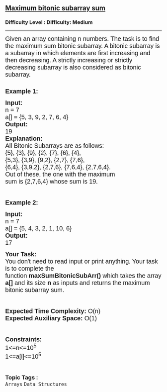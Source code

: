 <h2><a href="https://www.geeksforgeeks.org/problems/maximum-bitonic-subarray-sum5616/1?itm_source=geeksforgeeks&itm_medium=article&itm_campaign=practice_card">Maximum bitonic subarray sum</a></h2><h3>Difficulty Level : Difficulty: Medium</h3><hr><div class="problems_problem_content__Xm_eO"><p><span style="font-family:arial,helvetica,sans-serif"><span style="font-size:20px">Given an array containing n numbers. The task is to find the maximum sum bitonic subarray. A bitonic subarray is a subarray in which elements are first increasing and then decreasing. A strictly increasing or strictly decreasing subarray is also considered as bitonic subarray.</span></span><br>
&nbsp;</p>

<p><span style="font-family:arial,helvetica,sans-serif"><span style="font-size:20px"><strong>Example 1:</strong></span></span></p>

<pre><span style="font-family:arial,helvetica,sans-serif"><span style="font-size:20px"><strong>Input:</strong>
n = 7
a[] = {5, 3, 9, 2, 7, 6, 4}
<strong>Output:</strong>
19
<strong>Explanation:</strong>
All Bitonic Subarrays are as follows:
{5}, {3}, {9}, {2}, {7}, {6}, {4},
{5,3}, {3,9}, {9,2}, {2,7}, {7,6}, 
{6,4}, {3,9,2}, {2,7,6}, {7,6,4}, {2,7,6,4}.
Out of these, the one with the maximum
sum is {2,7,6,4} whose sum is 19.</span></span></pre>

<p>&nbsp;</p>

<p><span style="font-family:arial,helvetica,sans-serif"><span style="font-size:20px"><strong>Example 2:</strong></span></span></p>

<pre><span style="font-family:arial,helvetica,sans-serif"><span style="font-size:20px"><strong>Input:</strong>
n = 7
a[] = {5, 4, 3, 2, 1, 10, 6}
<strong>Output:</strong>
17</span></span>
</pre>

<p><span style="font-family:arial,helvetica,sans-serif"><span style="font-size:20px"><strong>Your Task:&nbsp;&nbsp;</strong><br>
You don't need to read input or print anything. Your task is to complete the function&nbsp;<strong>maxSumBitonicSubArr()</strong>&nbsp;which takes the array <strong>a[]</strong> and its size <strong>n</strong><strong> </strong>as inputs and returns the maximum bitonic subarray sum.</span></span></p>

<p>&nbsp;</p>

<p><span style="font-family:arial,helvetica,sans-serif"><span style="font-size:20px"><strong>Expected Time Complexity:</strong> O(n)<br>
<strong>Expected Auxiliary Space:</strong> O(1)</span></span></p>

<p>&nbsp;</p>

<p><span style="font-family:arial,helvetica,sans-serif"><span style="font-size:20px"><strong>Constraints:</strong><br>
1&lt;=n&lt;=10<sup>5</sup><br>
1&lt;=a[i]&lt;=10<sup>5</sup></span></span></p>
</div><br><p><span style=font-size:18px><strong>Topic Tags : </strong><br><code>Arrays</code>&nbsp;<code>Data Structures</code>&nbsp;